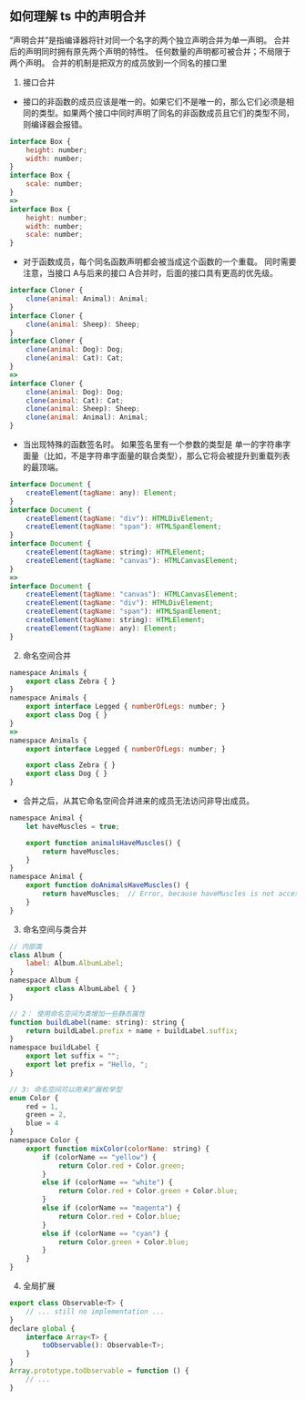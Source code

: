 ## 如何理解 ts 中的声明合并
“声明合并”是指编译器将针对同一个名字的两个独立声明合并为单一声明。 合并后的声明同时拥有原先两个声明的特性。 任何数量的声明都可被合并；不局限于两个声明。
合并的机制是把双方的成员放到一个同名的接口里
1.  接口合并
-   接口的非函数的成员应该是唯一的。如果它们不是唯一的，那么它们必须是相同的类型。如果两个接口中同时声明了同名的非函数成员且它们的类型不同，则编译器会报错。
```javascript
interface Box {
    height: number;
    width: number;
}
interface Box {
    scale: number;
}
=>
interface Box {
    height: number;
    width: number;
    scale: number;
}
```
-   对于函数成员，每个同名函数声明都会被当成这个函数的一个重载。 同时需要注意，当接口 A与后来的接口 A合并时，后面的接口具有更高的优先级。
```javascript
interface Cloner {
    clone(animal: Animal): Animal;
}
interface Cloner {
    clone(animal: Sheep): Sheep;
}
interface Cloner {
    clone(animal: Dog): Dog;
    clone(animal: Cat): Cat;
}
=>
interface Cloner {
    clone(animal: Dog): Dog;
    clone(animal: Cat): Cat;
    clone(animal: Sheep): Sheep;
    clone(animal: Animal): Animal;
}
```
-   当出现特殊的函数签名时。 如果签名里有一个参数的类型是 单一的字符串字面量（比如，不是字符串字面量的联合类型），那么它将会被提升到重载列表的最顶端。
```javascript
interface Document {
    createElement(tagName: any): Element;
}
interface Document {
    createElement(tagName: "div"): HTMLDivElement;
    createElement(tagName: "span"): HTMLSpanElement;
}
interface Document {
    createElement(tagName: string): HTMLElement;
    createElement(tagName: "canvas"): HTMLCanvasElement;
}
=>
interface Document {
    createElement(tagName: "canvas"): HTMLCanvasElement;
    createElement(tagName: "div"): HTMLDivElement;
    createElement(tagName: "span"): HTMLSpanElement;
    createElement(tagName: string): HTMLElement;
    createElement(tagName: any): Element;
}
```
2.  命名空间合并
```javascript
namespace Animals {
    export class Zebra { }
}
namespace Animals {
    export interface Legged { numberOfLegs: number; }
    export class Dog { }
}
=>
namespace Animals {
    export interface Legged { numberOfLegs: number; }

    export class Zebra { }
    export class Dog { }
}
```
-   合并之后，从其它命名空间合并进来的成员无法访问非导出成员。
```javascript
namespace Animal {
    let haveMuscles = true;

    export function animalsHaveMuscles() {
        return haveMuscles;
    }
}
namespace Animal {
    export function doAnimalsHaveMuscles() {
        return haveMuscles;  // Error, because haveMuscles is not accessible here
    }
}
```
3.  命名空间与类合并
```javascript
// 内部类
class Album {
    label: Album.AlbumLabel;
}
namespace Album {
    export class AlbumLabel { }
}

// 2： 使用命名空间为类增加一些静态属性
function buildLabel(name: string): string {
    return buildLabel.prefix + name + buildLabel.suffix;
}
namespace buildLabel {
    export let suffix = "";
    export let prefix = "Hello, ";
}

// 3: 命名空间可以用来扩展枚举型
enum Color {
    red = 1,
    green = 2,
    blue = 4
}
namespace Color {
    export function mixColor(colorName: string) {
        if (colorName == "yellow") {
            return Color.red + Color.green;
        }
        else if (colorName == "white") {
            return Color.red + Color.green + Color.blue;
        }
        else if (colorName == "magenta") {
            return Color.red + Color.blue;
        }
        else if (colorName == "cyan") {
            return Color.green + Color.blue;
        }
    }
}
```
4.  全局扩展
```javascript
export class Observable<T> {
    // ... still no implementation ...
}
declare global {
    interface Array<T> {
        toObservable(): Observable<T>;
    }
}
Array.prototype.toObservable = function () {
    // ...
}
```
